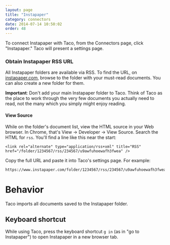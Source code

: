 ```yaml
---
layout: page
title: "Instapaper"
category: connectors
date: 2014-07-14 10:50:02
order: 48
---
```


To connect Instapaper with Taco, from the Connectors page, click
"Instapaper." Taco will present a settings page.

### Obtain Instapaper RSS URL

All Instapaper folders are available via RSS. To find the URL, on 
[instapaper.com](https://instapaper.com/), browse to the folder with 
your must-read documents. You can also create a new folder for them.

**Important**: Don't add your main Instapaper folder to Taco. Think of
Taco as the place to work through the very few documents you actually
need to read, not the many which you simply might enjoy reading.

#### View Source

While on the folder's document list, view the HTML source in your Web
browser. In Chrome, that's View -> Developer -> View Source. Search 
the HTML for `rss`. You'll find a line like this near the start:

```
<link rel="alternate" type="application/rss+xml" title="RSS" 
href="/folder/1234567/rss/234567/u9awfuhoewafh3fwea" />
```

Copy the full URL and paste it into Taco's settings page. For example:

    https://www.instapaper.com/folder/1234567/rss/234567/u9awfuhoewafh3fwea


# Behavior

Taco imports all documents saved to the Instapaper folder.

## Keyboard shortcut

While using Taco, press the keyboard shortcut `g in` (as in "go to
Instapaper") to open Instapaper in a new browser tab.
